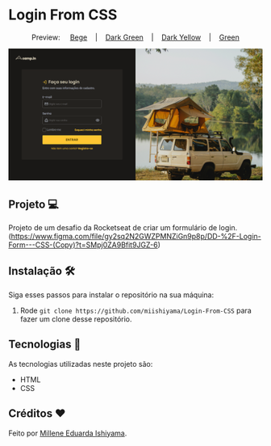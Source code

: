 # Login From CSS

<p align="center">
  Preview:
    &nbsp;&nbsp;&nbsp;
  <a href="./preview/Bege">Bege</a>
    &nbsp;&nbsp;&nbsp;|&nbsp;&nbsp;&nbsp;
  <a href="./preview/Dark-Green">Dark Green</a>
    &nbsp;&nbsp;&nbsp;|&nbsp;&nbsp;&nbsp;
  <a href="./preview/Dark-Yellow">Dark Yellow</a>
    &nbsp;&nbsp;&nbsp;|&nbsp;&nbsp;&nbsp;
  <a href="./preview/Green">Green</a>
</p>

![preview](./preview/Dark-Yellow/Login-From-CSS-Dark-Yellow-1440x747.png)

## Projeto 💻
Projeto de um desafio da Rocketseat de criar um formulário de login. <br>
(https://www.figma.com/file/gy2sq2N2GWZPMNZiGn9p8p/DD-%2F-Login-Form---CSS-(Copy)?t=SMpj0ZA9Bfit9JGZ-6)

## Instalação 🛠
Siga esses passos para instalar o repositório na sua máquina:
1. Rode `git clone https://github.com/miishiyama/Login-From-CSS` para fazer um clone desse repositório.

## Tecnologias 🚀
As tecnologias utilizadas neste projeto são:
- HTML
- CSS

## Créditos ❤️
Feito por [Millene Eduarda Ishiyama](https://github.com/miishiyama/).
